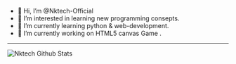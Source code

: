 - 👋 Hi, I’m @Nktech-Official
- 👀 I’m interested in learning new programming consepts.
- 🌱 I’m currently learning python & web-development.
- 💞️ I’m currently working on HTML5 canvas Game .
---
<img align="left" alt="Nktech Github Stats" src="https://github-readme-stats.vercel.app/api?username=nktech-official&show_icons=true&hide_border=false&title_color=fff&icon_color=79ff97&%20text_color=green&bg_color=0d1117" />

<!---
Nktech-Official/Nktech-Official is a ✨ special ✨ repository because its `README.md` (this file) appears on your GitHub profile.
You can click the Preview link to take a look at your changes.
--->
